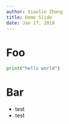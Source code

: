 ```yaml
---
author: Xiaolin Zhang
title: Demo Slide
date: Jan 17, 2018
---
```

# Foo
```python
print("hello world")
```
# Bar
* test
* test
